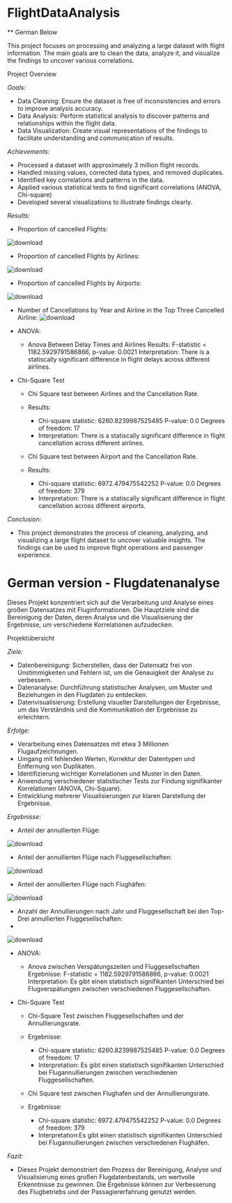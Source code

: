 # FlightDataAnalysis

** German Below 

This project focuses on processing and analyzing a large dataset with flight information. The main goals are to clean the data, analyze it, and visualize the findings to uncover various correlations.

Project Overview

_Goals:_

* Data Cleaning: Ensure the dataset is free of inconsistencies and errors to improve analysis accuracy.
* Data Analysis: Perform statistical analysis to discover patterns and relationships within the flight data.
* Data Visualization: Create visual representations of the findings to facilitate understanding and communication of results.

_Achievements:_

* Processed a dataset with approximately 3 million flight records.
* Handled missing values, corrected data types, and removed duplicates.
* Identified key correlations and patterns in the data.
* Applied various statistical tests to find significant correlations (ANOVA, Chi-square)
* Developed several visualizations to illustrate findings clearly.
  
_Results:_

* Proportion of cancelled Flights:

![download](https://github.com/duykizilkaya/FlightDataAnalysis/assets/169436713/3e37ff0a-dd2a-4d70-af94-78be89b398b0)

* Proportion of cancelled Flights by Airlines:

![download](https://github.com/duykizilkaya/FlightDataAnalysis/assets/169436713/91d8b9cc-f202-4a00-8464-f19aff4abb43)

* Proportion of cancelled Flights by Airports:

![download](https://github.com/duykizilkaya/FlightDataAnalysis/assets/169436713/1e7f03c6-7872-4a70-9fb1-4b57b762d6e5)

* Number of Cancellations by Year and Airline in the Top Three Cancelled Airline:
![download](https://github.com/duykizilkaya/FlightDataAnalysis/assets/169436713/36f95847-8e75-402d-8171-ed5791757fbb)

* ANOVA:
   * Anova Between Delay Times and Airlines
    Results:
    F-statistic = 1182.5929791586866, p-value: 0.0021
    Interpretation: There is a statiscally significant difference in flight delays across different airlines.

* Chi-Square Test
    * Chi Square test between Airlines and the Cancellation Rate.
    * Results:
      * Chi-square statistic: 6260.8239987525485 P-value: 0.0 Degrees of freedom: 17
      * Interpretation: There is a statiscally significant difference in flight cancellation across different airlines.     
    
    * Chi Square test between Airport and the Cancellation Rate.
    * Results:
      * Chi-square statistic: 6972.479475542252 P-value: 0.0 Degrees of freedom: 379
      * Interpretation: There is a statiscally significant difference in flight cancellation across different airports.     

_Conclusion:_

* This project demonstrates the process of cleaning, analyzing, and visualizing a large flight dataset to uncover valuable insights. The findings can be used to improve flight operations and passenger experience.


# German version - Flugdatenanalyse

Dieses Projekt konzentriert sich auf die Verarbeitung und Analyse eines großen Datensatzes mit Fluginformationen. Die Hauptziele sind die Bereinigung der Daten, deren Analyse und die Visualisierung der Ergebnisse, um verschiedene Korrelationen aufzudecken.

Projektübersicht

_Ziele:_
* Datenbereinigung: Sicherstellen, dass der Datensatz frei von Unstimmigkeiten und Fehlern ist, um die Genauigkeit der Analyse zu verbessern.
* Datenanalyse: Durchführung statistischer Analysen, um Muster und Beziehungen in den Flugdaten zu entdecken.
* Datenvisualisierung: Erstellung visueller Darstellungen der Ergebnisse, um das Verständnis und die Kommunikation der Ergebnisse zu erleichtern.

_Erfolge:_

* Verarbeitung eines Datensatzes mit etwa 3 Millionen Flugaufzeichnungen.
* Umgang mit fehlenden Werten, Korrektur der Datentypen und Entfernung von Duplikaten.
* Identifizierung wichtiger Korrelationen und Muster in den Daten.
* Anwendung verschiedener statistischer Tests zur Findung signifikanter Korrelationen (ANOVA, Chi-Square).
* Entwicklung mehrerer Visualisierungen zur klaren Darstellung der Ergebnisse.

_Ergebnisse:_

* Anteil der annullierten Flüge:

![download](https://github.com/duykizilkaya/FlightDataAnalysis/assets/169436713/3e37ff0a-dd2a-4d70-af94-78be89b398b0)

* Anteil der annullierten Flüge nach Fluggesellschaften:

![download](https://github.com/duykizilkaya/FlightDataAnalysis/assets/169436713/91d8b9cc-f202-4a00-8464-f19aff4abb43)

* Anteil der annullierten Flüge nach Flughäfen:

![download](https://github.com/duykizilkaya/FlightDataAnalysis/assets/169436713/1e7f03c6-7872-4a70-9fb1-4b57b762d6e5)

* Anzahl der Annullierungen nach Jahr und Fluggesellschaft bei den Top-Drei annullierten Fluggesellschaften:
* 
![download](https://github.com/duykizilkaya/FlightDataAnalysis/assets/169436713/36f95847-8e75-402d-8171-ed5791757fbb)

* ANOVA:
   * Anova zwischen Verspätungszeiten und Fluggesellschaften
    Ergebnisse:
    F-statistic = 1182.5929791586866, p-value: 0.0021
    Interpretation: Es gibt einen statistisch signifikanten Unterschied bei Flugverspätungen zwischen verschiedenen Fluggesellschaften.

* Chi-Square Test
    * Chi-Square Test zwischen Fluggesellschaften und der Annullierungsrate.
    * Ergebnisse:
      * Chi-square statistic: 6260.8239987525485 P-value: 0.0 Degrees of freedom: 17
      * Interpretation: Es gibt einen statistisch signifikanten Unterschied bei Flugannullierungen zwischen verschiedenen Fluggesellschaften.    
    
    * Chi Square test zwischen Flughafen und der Annullierungsrate.
    * Ergebnisse:
      * Chi-square statistic: 6972.479475542252 P-value: 0.0 Degrees of freedom: 379
      * Interpretation:Es gibt einen statistisch signifikanten Unterschied bei Flugannullierungen zwischen verschiedenen Flughäfen.  

_Fazit:_

* Dieses Projekt demonstriert den Prozess der Bereinigung, Analyse und Visualisierung eines großen Flugdatenbestands, um wertvolle Erkenntnisse zu gewinnen. Die Ergebnisse können zur Verbesserung des Flugbetriebs und der Passagiererfahrung genutzt werden.



